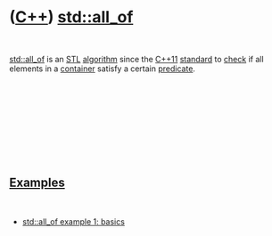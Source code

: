 



 

 

 

 

 

([C++](Cpp.htm)) [std::all\_of](CppStdAll_of.htm)
=================================================

 

[std::all\_of](CppStdAll_of.htm) is an [STL](CppStl.htm)
[algorithm](CppAlgorithm.htm) since the [C++11](Cpp11.htm)
[standard](CppStandard.htm) to [check](CppCheck.htm) if all elements in
a [container](CppContainer.htm) satisfy a certain
[predicate](CppPredicate.htm).

 

 

 

 

 

[Examples](CppExample.htm)
--------------------------

 

-   [std::all\_of example 1: basics](CppStdAll_ofExample1.htm)

 

 

 

 

 





 



